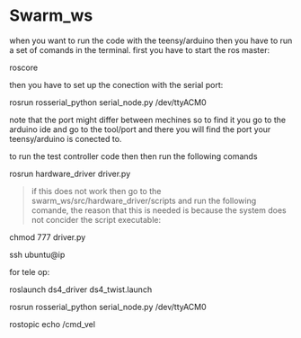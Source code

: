# Swarm_ws
when you want to run the code with the teensy/arduino then you have to run a set of comands in the terminal.
first you have to start the ros master:

roscore

then you have to set up the conection with the serial port:

rosrun rosserial_python serial_node.py /dev/ttyACM0

note that the port might differ between mechines so to find it you go to the arduino ide and go to the tool/port and there you will find the port your teensy/arduino is conected to.  

to run the test controller code then then run the following comands

rosrun hardware_driver driver.py

>if this does not work then go to the swarm_ws/src/hardware_driver/scripts and run the following comande, the reason that this is needed is because the system does not concider the script executable:

chmod 777 driver.py

ssh ubuntu@ip



for tele op:

roslaunch ds4_driver ds4_twist.launch

rosrun rosserial_python serial_node.py /dev/ttyACM0

rostopic echo /cmd_vel

